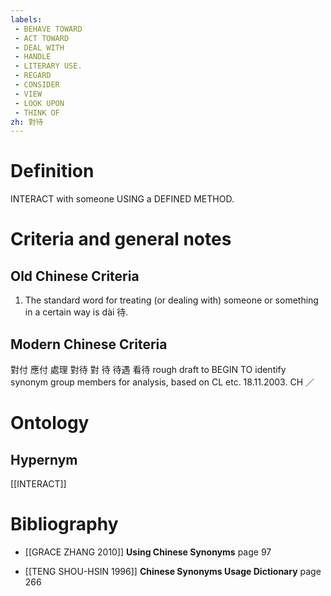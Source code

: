 ```yaml
---
labels: 
 - BEHAVE TOWARD
 - ACT TOWARD
 - DEAL WITH
 - HANDLE
 - LITERARY USE.
 - REGARD
 - CONSIDER
 - VIEW
 - LOOK UPON
 - THINK OF
zh: 對待
---
```


# Definition
INTERACT with someone USING a DEFINED METHOD.
# Criteria and general notes
## Old Chinese Criteria
1. The standard word for treating (or dealing with) someone or something in a certain way is dài 待.
## Modern Chinese Criteria
對付
應付
處理
對待
對
待
待遇
看待
rough draft to BEGIN TO identify synonym group members for analysis, based on CL etc. 18.11.2003. CH ／
# Ontology

## Hypernym
[[INTERACT]]
# Bibliography
- [[GRACE ZHANG 2010]]
**Using Chinese Synonyms** page 97

- [[TENG SHOU-HSIN 1996]]
**Chinese Synonyms Usage Dictionary** page 266
